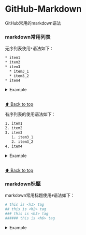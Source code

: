 # GitHub-Markdown
GitHub常用的markdown语法

### markdown常用列表
无序列表使用`*`语法如下：
```bash
* item1
* item2
* item3
  * item3_1
  * item3_2
* item4
```
<details>
  <summary>Example</summary>
  
  * item1
  * item2
  * item3
    * item3_1
    * item3_2
  * item4
  
  </details>
  
  <br>[⬆ Back to top](#contents)
  
  有序列表的使用语法如下：
  ```bash
  1. item1
  2. item2
  3. item3
     1. item3_1
     2. item3_2
  4. item4
  ```
  <details>
 <summary>Example</summary>
 
 1. item1
 2. item2
 3. item3
    1. item3_1
    2. item3_2
 4. item4
 
 </details>
 
 <br>[⬆ Back to top](#contents)

### markdown标题
markdown常用标题使用`#`语法如下：
```bash
# this is <h1> tag
## this is <h2> tag
### this is <h3> tag
###### this is <h6> tag
```
<details>
 <summary>Example</summary>
 
# 这是一级标题
## 这是二级标题
### 这是三级标题
 
 </details>
